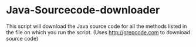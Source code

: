# Java-Sourcecode-downloader

This script will download the Java source code for all the methods listed in the file on which you run the script. 
(Uses http://grepcode.com to download source code)
